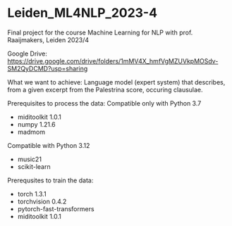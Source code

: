 # Leiden_ML4NLP_2023-4
Final project for the course Machine Learning for NLP with prof. Raaijmakers, Leiden 2023/4

Google Drive: https://drive.google.com/drive/folders/1mMV4X_hmfVgMZUVkpMOSdv-SM2QyDCMD?usp=sharing

What we want to achieve:
Language model (expert system) that describes, from a given excerpt from the Palestrina score, occuring clausulae.


Prerequisites to process the data:
Compatible only with Python 3.7
- miditoolkit 1.0.1
- numpy 1.21.6
- madmom

Compatible with Python 3.12
- music21
- scikit-learn
  
Prerequsites to train the data:
- torch 1.3.1
- torchvision 0.4.2
- pytorch-fast-transformers
- miditoolkit 1.0.1
